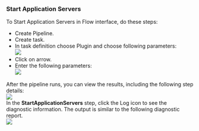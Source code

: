 
### Start Application Servers

To Start Application Servers in Flow interface, do these steps:

 * Create Pipeline.
 * Create task.
 * In task definition choose Plugin and choose following parameters:
   <br /><img src="../../plugins/EC-WebSphere/images/StartApplicationServers/PipelinePicker.png" />
 * Click on arrow.
 * Enter the following parameters:
   <br /><img src="../../plugins/EC-WebSphere/images/StartApplicationServers/PipelineConfig.png" />

After the pipeline runs, you can view the results, including the following step details:
<br /><img src="../../plugins/EC-WebSphere/images/StartApplicationServers/PipelineResult.png" />
<br />In the <b>StartApplicationServers</b> step, click the Log icon to see the diagnostic information. The output is similar to the following diagnostic report.
<br /><img src="../../plugins/EC-WebSphere/images/StartApplicationServers/PipelineLog.png" />
